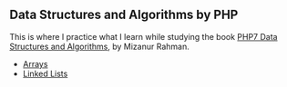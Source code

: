 ## Data Structures and Algorithms by PHP

This is where I practice what I learn while studying the book <a href="https://www.packtpub.com/product/php-7-data-structures-and-algorithms/9781786463890">PHP7 Data Structures and Algorithms</a>, by Mizanur Rahman.

- <a href="https://github.com/ChinonsoIke/Data-Structures-and-Algorithms-by-PHP/tree/master/src/array.php">Arrays</a>
- <a href="https://github.com/ChinonsoIke/Data-Structures-and-Algorithms-by-PHP/tree/master/src/LinkedList">Linked Lists</a>
